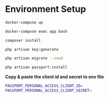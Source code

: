 
# Environment Setup

```bash
docker-compose up 

docker-compose exec app bash

composer install

php artisan key:generate

php artisan migrate --seed

php artisan passport:install
```

**Copy & paste the client id and secret to env file** 
```bash
PASSPORT_PERSONAL_ACCESS_CLIENT_ID=
PASSPORT_PERSONAL_ACCESS_CLIENT_SECRET=
```